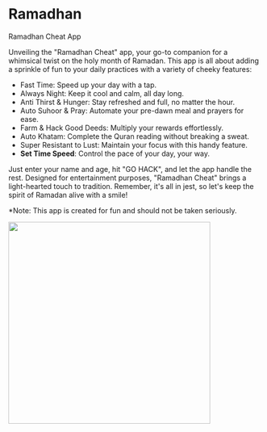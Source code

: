 # Ramadhan
Ramadhan Cheat App

Unveiling the "Ramadhan Cheat" app, your go-to companion for a whimsical twist on the holy month of Ramadan. This app is all about adding a sprinkle of fun to your daily practices with a variety of cheeky features:

- Fast Time: Speed up your day with a tap.
- Always Night: Keep it cool and calm, all day long.
- Anti Thirst & Hunger: Stay refreshed and full, no matter the hour.
- Auto Suhoor & Pray: Automate your pre-dawn meal and prayers for ease.
- Farm & Hack Good Deeds: Multiply your rewards effortlessly.
- Auto Khatam: Complete the Quran reading without breaking a sweat.
- Super Resistant to Lust: Maintain your focus with this handy feature.
- **Set Time Speed**: Control the pace of your day, your way.

Just enter your name and age, hit "GO HACK", and let the app handle the rest. Designed for entertainment purposes, "Ramadhan Cheat" brings a light-hearted touch to tradition. Remember, it's all in jest, so let's keep the spirit of Ramadan alive with a smile!

*Note: This app is created for fun and should not be taken seriously.

<img src="![Untitled155](https://github.com/InfiniteApk/Ramadhan/assets/164515565/05f9277d-095c-4d08-97ee-4944be5801e7)
  " width="400" height="400">
